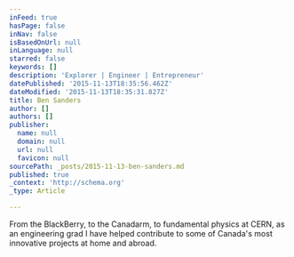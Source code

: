 ```yaml
---
inFeed: true
hasPage: false
inNav: false
isBasedOnUrl: null
inLanguage: null
starred: false
keywords: []
description: 'Explorer | Engineer | Entrepreneur'
datePublished: '2015-11-13T18:35:56.462Z'
dateModified: '2015-11-13T18:35:31.827Z'
title: Ben Sanders
author: []
authors: []
publisher:
  name: null
  domain: null
  url: null
  favicon: null
sourcePath: _posts/2015-11-13-ben-sanders.md
published: true
_context: 'http://schema.org'
_type: Article

---
```

From the BlackBerry, to the Canadarm, to fundamental physics at CERN, as an engineering grad I have helped contribute to some of Canada's most innovative projects at home and abroad.